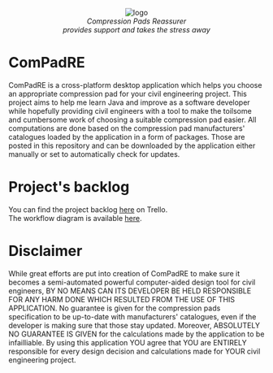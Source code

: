 <p align="center">
  <img src="https://github.com/kushiji/ComPadRE/raw/main/logo.png" alt="logo"/>
  <br>
  <i>Compression Pads Reassurer
    <br> provides support and takes the stress away</i>
  <br>
</p>

# ComPadRE
ComPadRE is a cross-platform desktop application which helps you choose an appropriate compression pad for your civil engineering project. This project aims to help me learn Java and improve as a software developer while hopefully providing civil engineers with a tool to make the toilsome and cumbersome work of choosing a suitable compression pad easier. All computations are done based on the compression pad manufacturers' catalogues loaded by the application in a form of packages. Those are posted in this repository and can be downloaded by the application either manually or set to automatically check for updates.

# Project's backlog
You can find the project backlog [here](https://trello.com/b/CA3bMqzG/application-for-compression-pads-calculation) on Trello.\
The workflow diagram is available [here](https://github.com/kushiji/ComPadRE/blob/main/diagrams/Trello_Workflow.svg).

# Disclaimer
While great efforts are put into creation of ComPadRE to make sure it becomes a semi-automated powerful computer-aided design tool for civil engineers, BY NO MEANS CAN ITS DEVELOPER BE HELD RESPONSIBLE FOR ANY HARM DONE WHICH RESULTED FROM THE USE OF THIS APPLICATION. No guarantee is given for the compression pads specification to be up-to-date with manufacturers' catalogues, even if the developer is making sure that those stay updated. Moreover, ABSOLUTELY NO GUARANTEE IS GIVEN for the calculations made by the application to be infailliable. By using this application YOU agree that YOU are ENTIRELY responsible for every design decision and calculations made for YOUR civil engineering project.
